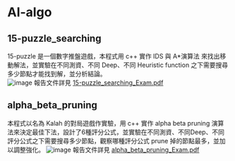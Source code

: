 # AI-algo
## 15-puzzle_searching
15-puzzle 是一個數字推盤遊戲，本程式用 c++ 實作 IDS 與 A*演算法 來找出移動解法，並實驗在不同測資、不同 Deep、不同 Heuristic function 之下需要搜尋多少節點才能找到解，並分析結論。  
![image](https://user-images.githubusercontent.com/73873427/236626075-820fefaa-5aaf-413e-a299-85279af23ecb.png)
報告文件詳見 [15-puzzle_searching_Exam.pdf](https://github.com/ubin0914/AI-algo/blob/master/15-puzzle_searching_Exam.pdf)
## alpha_beta_pruning
本程式以名為 Kalah 的對局遊戲作實驗，用 c++ 實作 alpha beta pruning 演算法來決定最佳下法，設計了6種評分公式，並實驗在不同測資、不同Deep、不同評分公式之下需要搜尋多少節點，觀察哪種評分公式 prune 掉的節點最多，並加以調整強化。
![image](https://user-images.githubusercontent.com/73873427/236626087-52c82f90-5351-49d5-81d1-059249d67393.png)
報告文件詳見 [alpha_beta_pruning_Exam.pdf](https://github.com/ubin0914/AI-algo/blob/master/alpha_beta_pruning_Exam.pdf)
